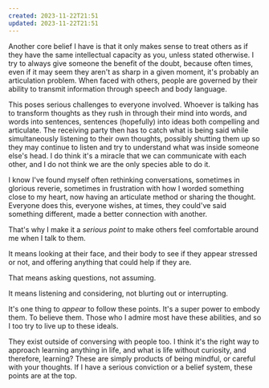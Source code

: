 ```yaml
---
created: 2023-11-22T21:51
updated: 2023-11-22T21:51
---
```

Another core belief I have is that it only makes sense to treat others as if they have the same intellectual capacity as you, unless stated otherwise. I try to always give someone the benefit of the doubt, because often times, even if it may seem they aren't as sharp in a given moment, it's probably an articulation problem. When faced with others, people are governed by their ability to transmit information through speech and body language. 

This poses serious challenges to everyone involved. Whoever is talking has to transform thoughts as they rush in through their mind into words, and words into sentences, sentences (hopefully) into ideas both compelling and articulate. The receiving party then has to catch what is being said
while simultaneously listening to their own thoughts, possibly shutting them up so they may continue to listen and try to understand what was inside someone else's head. I do think it's a miracle that we can communicate with each other, and I do not think we are the only species able to do it.

I know I've found myself often rethinking conversations, sometimes in glorious reverie, sometimes in frustration with how I worded something close to my heart, now having an articulate method or sharing the thought. Everyone does this, everyone wishes, at times, they could've said something different, made a better connection with another. 

That's why I make it a *serious point* to make others feel comfortable around me when I talk to them. 

It means looking at their face, and their body to see if they appear stressed or not, and offering anything that could help if they are. 

That means asking questions, not assuming.  

It means listening and considering, not blurting out or interrupting. 

It's one thing to *appear* to follow these points. It's a super power to embody them. To believe them. Those who I admire most have these abilities, and so I too try to live up to these ideals. 

They exist outside of conversing with people too. I think it's the right way to approach learning anything in life, and what is life without curiosity, and therefore, learning? These are simply products of being mindful, or careful with your thoughts. If I have a serious conviction or a belief system, these points are at the top.